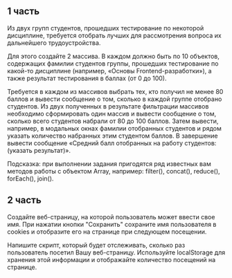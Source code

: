 ## 1 часть
Из двух групп студентов, прошедших тестирование по некоторой дисциплине, требуется отобрать лучших для рассмотрения вопроса их дальнейшего трудоустройства.

Для этого создайте 2 массива. В каждом должно быть по 10 объектов, содержащих фамилии студентов группы, прошедших тестирование по какой-то дисциплине (например, «Основы Frontend-разработки»), а также результат тестирования в баллах (от 0 до 100).

Требуется в каждом из массивов выбрать тех, кто получил не менее 80 баллов и вывести сообщение о том, сколько в каждой группе отобрано студентов. Из двух полученных в результате фильтрации массивов необходимо сформировать один массив и вывести сообщение о том, сколько всего студентов набрали от 80 до 100 баллов.  Затем вывести, например, в модальных окнах фамилии отобранных студентов и рядом указать количество набранных этим студентом баллов. В завершение вывести сообщение «Средний балл отобранных на работу студентов: (указать результат)».

Подсказка: при выполнении задания пригодятся ряд известных вам методов работы с объектом Array, например: filter(), concat(), reduce(), forEach(), join().

## 2 часть
Создайте веб-страницу, на которой пользователь может ввести свое имя. При нажатии кнопки "Сохранить" сохраните имя пользователя в cookies и отобразите его на странице при следующем посещении.

Напишите скрипт, который будет отслеживать, сколько раз пользователь посетил Вашу веб-страницу. Используйте localStorage для хранения этой информации и отображайте количество посещений на странице.